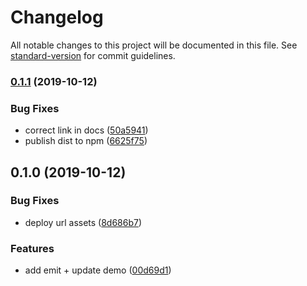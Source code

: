 # Changelog

All notable changes to this project will be documented in this file. See [standard-version](https://github.com/conventional-changelog/standard-version) for commit guidelines.

### [0.1.1](https://github.com/Alexeykhr/vue-stripe-menu/compare/v0.1.0...v0.1.1) (2019-10-12)


### Bug Fixes

* correct link in docs ([50a5941](https://github.com/Alexeykhr/vue-stripe-menu/commit/50a5941))
* publish dist to npm ([6625f75](https://github.com/Alexeykhr/vue-stripe-menu/commit/6625f75))



## 0.1.0 (2019-10-12)


### Bug Fixes

* deploy url assets ([8d686b7](https://github.com/Alexeykhr/vue-stripe-menu/commit/8d686b7))


### Features

* add emit + update demo ([00d69d1](https://github.com/Alexeykhr/vue-stripe-menu/commit/00d69d1))
